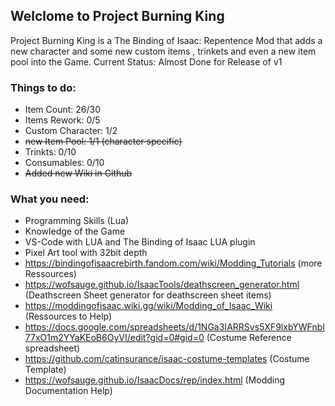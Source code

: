 ## Welclome to Project Burning King

Project Burning King is a The Binding of Isaac: Repentence Mod that adds a new character and some new custom items , trinkets and even a new item pool into the Game.
Current Status: Almost Done for Release of v1

### Things to do:
- Item Count: 26/30
- Items Rework: 0/5
- Custom Character: 1/2
- ~~new Item Pool: 1/1 (character specific)~~
- Trinkts: 0/10
- Consumables: 0/10
- ~~Added new Wiki in Github~~ 



### What you need:
- Programming Skills (Lua)
- Knowledge of the Game
- VS-Code with LUA and The Binding of Isaac LUA plugin
- Pixel Art tool with 32bit depth
- https://bindingofisaacrebirth.fandom.com/wiki/Modding_Tutorials (more Ressources)
- https://wofsauge.github.io/IsaacTools/deathscreen_generator.html (Deathscreen Sheet generator for deathscreen sheet items)
- https://moddingofisaac.wiki.gg/wiki/Modding_of_Isaac_Wiki (Ressources to Help)
- https://docs.google.com/spreadsheets/d/1NGa3IARRSvs5XF9lxbYWFnbI77xO1m2YYaKEoB6OyVI/edit?gid=0#gid=0 (Costume Reference spreadsheet)
- https://github.com/catinsurance/isaac-costume-templates (Costume Template)
- https://wofsauge.github.io/IsaacDocs/rep/index.html (Modding Documentation Help)
